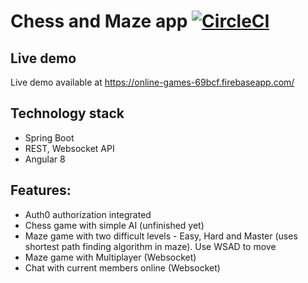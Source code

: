 # Chess and Maze app [![CircleCI](https://circleci.com/gh/grzegorz103/online-games.svg?style=svg)](https://circleci.com/gh/grzegorz103/online-games)

## Live demo
Live demo available at https://online-games-69bcf.firebaseapp.com/

## Technology stack

- Spring Boot
- REST, Websocket API
- Angular 8

## Features:

- Auth0 authorization integrated
- Chess game with simple AI (unfinished yet)    
- Maze game with two difficult levels - Easy, Hard and Master (uses shortest path finding algorithm in maze). Use WSAD to move
- Maze game with Multiplayer (Websocket)
- Chat with current members online (Websocket)
